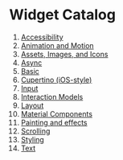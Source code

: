 # Widget Catalog

1. [Accessibility](https://github.com/engineer-ece/Flutter/blob/main/2.2/widget_catlog/accessibility.md)
2. [Animation and Motion]()
3. [Assets, Images, and Icons]()
4. [Async]()
5. [Basic]()
6. [Cupertino (iOS-style)]()
7. [Input]()
8. [Interaction Models]()
9. [Layout]()
10. [Material Components]()
11. [Painting and effects]()
12. [Scrolling]()
13. [Styling]()
14. [Text]()
